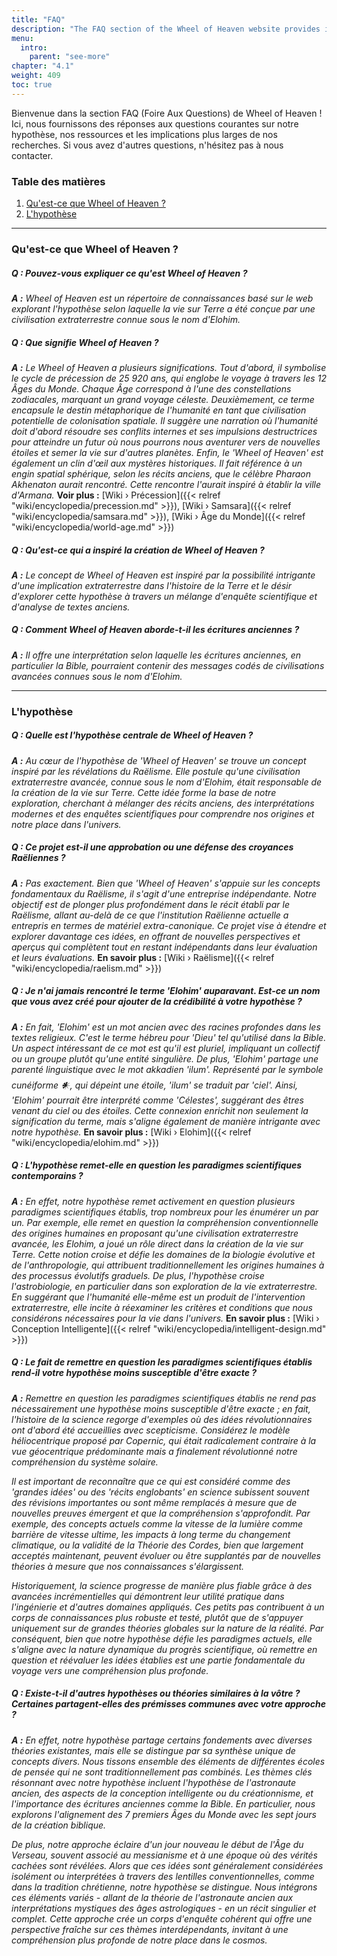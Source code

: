 ```yaml
---
title: "FAQ"
description: "The FAQ section of the Wheel of Heaven website provides insights into the hypothesis that life on Earth was created by an extraterrestrial civilization known as the Elohim. It offers interpretations of ancient scriptures, particularly the Bible, as potential messages from these advanced beings. The content is inspired by Raëlian revelations and aims to merge ancient stories with modern scientific inquiry. This section serves as a resource for understanding the site's narrative and offers additional materials for further exploration​​​​​"
menu:
  intro:
    parent: "see-more"
chapter: "4.1"
weight: 409
toc: true
---
```


Bienvenue dans la section FAQ (Foire Aux Questions) de Wheel of Heaven ! Ici, nous fournissons des réponses aux questions courantes sur notre hypothèse, nos ressources et les implications plus larges de nos recherches. Si vous avez d'autres questions, n'hésitez pas à nous contacter.

### Table des matières
1. [Qu\'est-ce que Wheel of Heaven ?](#quest-ce-que-wheel-of-heaven-)
2. [L\'hypothèse](#lhypothèse)
---

### Qu'est-ce que Wheel of Heaven ?

##### Q : Pouvez-vous expliquer ce qu'est Wheel of Heaven ?
_**A :** Wheel of Heaven est un répertoire de connaissances basé sur le web explorant l'hypothèse selon laquelle la vie sur Terre a été conçue par une civilisation extraterrestre connue sous le nom d'Elohim._

##### Q : Que signifie Wheel of Heaven ?
_**A :** Le Wheel of Heaven a plusieurs significations. Tout d'abord, il symbolise le cycle de précession de 25 920 ans, qui englobe le voyage à travers les 12 Âges du Monde. Chaque Âge correspond à l'une des constellations zodiacales, marquant un grand voyage céleste. Deuxièmement, ce terme encapsule le destin métaphorique de l'humanité en tant que civilisation potentielle de colonisation spatiale. Il suggère une narration où l'humanité doit d'abord résoudre ses conflits internes et ses impulsions destructrices pour atteindre un futur où nous pourrons nous aventurer vers de nouvelles étoiles et semer la vie sur d'autres planètes. Enfin, le 'Wheel of Heaven' est également un clin d'œil aux mystères historiques. Il fait référence à un engin spatial sphérique, selon les récits anciens, que le célèbre Pharaon Akhenaton aurait rencontré. Cette rencontre l'aurait inspiré à établir la ville d'Armana._ **Voir plus :**  [Wiki › Précession]({{< relref "wiki/encyclopedia/precession.md" >}}), [Wiki › Samsara]({{< relref "wiki/encyclopedia/samsara.md" >}}), [Wiki › Âge du Monde]({{< relref "wiki/encyclopedia/world-age.md" >}})

##### Q : Qu'est-ce qui a inspiré la création de Wheel of Heaven ?
_**A :** Le concept de Wheel of Heaven est inspiré par la possibilité intrigante d'une implication extraterrestre dans l'histoire de la Terre et le désir d'explorer cette hypothèse à travers un mélange d'enquête scientifique et d'analyse de textes anciens._

##### Q : Comment Wheel of Heaven aborde-t-il les écritures anciennes ?
_**A :** Il offre une interprétation selon laquelle les écritures anciennes, en particulier la Bible, pourraient contenir des messages codés de civilisations avancées connues sous le nom d'Elohim._

---

### L'hypothèse

##### Q : Quelle est l'hypothèse centrale de Wheel of Heaven ?
_**A :** Au cœur de l'hypothèse de 'Wheel of Heaven' se trouve un concept inspiré par les révélations du Raëlisme. Elle postule qu'une civilisation extraterrestre avancée, connue sous le nom d'Elohim, était responsable de la création de la vie sur Terre. Cette idée forme la base de notre exploration, cherchant à mélanger des récits anciens, des interprétations modernes et des enquêtes scientifiques pour comprendre nos origines et notre place dans l'univers._

##### Q : Ce projet est-il une approbation ou une défense des croyances Raëliennes ?

_**A :** Pas exactement. Bien que 'Wheel of Heaven' s'appuie sur les concepts fondamentaux du Raëlisme, il s'agit d'une entreprise indépendante. Notre objectif est de plonger plus profondément dans le récit établi par le Raëlisme, allant au-delà de ce que l'institution Raëlienne actuelle a entrepris en termes de matériel extra-canonique. Ce projet vise à étendre et explorer davantage ces idées, en offrant de nouvelles perspectives et aperçus qui complètent tout en restant indépendants dans leur évaluation et leurs évaluations._ **En savoir plus :** [Wiki › Raëlisme]({{< relref "wiki/encyclopedia/raelism.md" >}})

##### Q : Je n'ai jamais rencontré le terme 'Elohim' auparavant. Est-ce un nom que vous avez créé pour ajouter de la crédibilité à votre hypothèse ?
_**A :** En fait, 'Elohim' est un mot ancien avec des racines profondes dans les textes religieux. C'est le terme hébreu pour 'Dieu' tel qu'utilisé dans la Bible. Un aspect intéressant de ce mot est qu'il est pluriel, impliquant un collectif ou un groupe plutôt qu'une entité singulière. De plus, 'Elohim' partage une parenté linguistique avec le mot akkadien 'ilum'. Représenté par le symbole cunéiforme 𒀭, qui dépeint une étoile, 'ilum' se traduit par 'ciel'. Ainsi, 'Elohim' pourrait être interprété comme 'Célestes', suggérant des êtres venant du ciel ou des étoiles. Cette connexion enrichit non seulement la signification du terme, mais s'aligne également de manière intrigante avec notre hypothèse._ **En savoir plus :** [Wiki › Elohim]({{< relref "wiki/encyclopedia/elohim.md" >}})

##### Q : L'hypothèse remet-elle en question les paradigmes scientifiques contemporains ?
_**A :** En effet, notre hypothèse remet activement en question plusieurs paradigmes scientifiques établis, trop nombreux pour les énumérer un par un. Par exemple, elle remet en question la compréhension conventionnelle des origines humaines en proposant qu'une civilisation extraterrestre avancée, les Elohim, a joué un rôle direct dans la création de la vie sur Terre. Cette notion croise et défie les domaines de la biologie évolutive et de l'anthropologie, qui attribuent traditionnellement les origines humaines à des processus évolutifs graduels. De plus, l'hypothèse croise l'astrobiologie, en particulier dans son exploration de la vie extraterrestre. En suggérant que l'humanité elle-même est un produit de l'intervention extraterrestre, elle incite à réexaminer les critères et conditions que nous considérons nécessaires pour la vie dans l'univers._ **En savoir plus :** [Wiki › Conception Intelligente]({{< relref "wiki/encyclopedia/intelligent-design.md" >}})

##### Q : Le fait de remettre en question les paradigmes scientifiques établis rend-il votre hypothèse moins susceptible d'être exacte ?

_**A :** Remettre en question les paradigmes scientifiques établis ne rend pas nécessairement une hypothèse moins susceptible d'être exacte ; en fait, l'histoire de la science regorge d'exemples où des idées révolutionnaires ont d'abord été accueillies avec scepticisme. Considérez le modèle héliocentrique proposé par Copernic, qui était radicalement contraire à la vue géocentrique prédominante mais a finalement révolutionné notre compréhension du système solaire._

_Il est important de reconnaître que ce qui est considéré comme des 'grandes idées' ou des 'récits englobants' en science subissent souvent des révisions importantes ou sont même remplacés à mesure que de nouvelles preuves émergent et que la compréhension s'approfondit. Par exemple, des concepts actuels comme la vitesse de la lumière comme barrière de vitesse ultime, les impacts à long terme du changement climatique, ou la validité de la Théorie des Cordes, bien que largement acceptés maintenant, peuvent évoluer ou être supplantés par de nouvelles théories à mesure que nos connaissances s'élargissent._

_Historiquement, la science progresse de manière plus fiable grâce à des avancées incrémentielles qui démontrent leur utilité pratique dans l'ingénierie et d'autres domaines appliqués. Ces petits pas contribuent à un corps de connaissances plus robuste et testé, plutôt que de s'appuyer uniquement sur de grandes théories globales sur la nature de la réalité. Par conséquent, bien que notre hypothèse défie les paradigmes actuels, elle s'aligne avec la nature dynamique du progrès scientifique, où remettre en question et réévaluer les idées établies est une partie fondamentale du voyage vers une compréhension plus profonde._

##### Q : Existe-t-il d'autres hypothèses ou théories similaires à la vôtre ? Certaines partagent-elles des prémisses communes avec votre approche ?

_**A :** En effet, notre hypothèse partage certains fondements avec diverses théories existantes, mais elle se distingue par sa synthèse unique de concepts divers. Nous tissons ensemble des éléments de différentes écoles de pensée qui ne sont traditionnellement pas combinés. Les thèmes clés résonnant avec notre hypothèse incluent l'hypothèse de l'astronaute ancien, des aspects de la conception intelligente ou du créationnisme, et l'importance des écritures anciennes comme la Bible. En particulier, nous explorons l'alignement des 7 premiers Âges du Monde avec les sept jours de la création biblique._

_De plus, notre approche éclaire d'un jour nouveau le début de l'Âge du Verseau, souvent associé au messianisme et à une époque où des vérités cachées sont révélées. Alors que ces idées sont généralement considérées isolément ou interprétées à travers des lentilles conventionnelles, comme dans la tradition chrétienne, notre hypothèse se distingue. Nous intégrons ces éléments variés - allant de la théorie de l'astronaute ancien aux interprétations mystiques des âges astrologiques - en un récit singulier et complet. Cette approche crée un corps d'enquête cohérent qui offre une perspective fraîche sur ces thèmes interdépendants, invitant à une compréhension plus profonde de notre place dans le cosmos._
